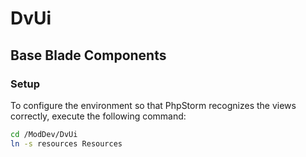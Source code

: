# DvUi

## Base Blade Components

### Setup

To configure the environment so that PhpStorm recognizes the views correctly, execute the following command:

```bash
cd /ModDev/DvUi
ln -s resources Resources
